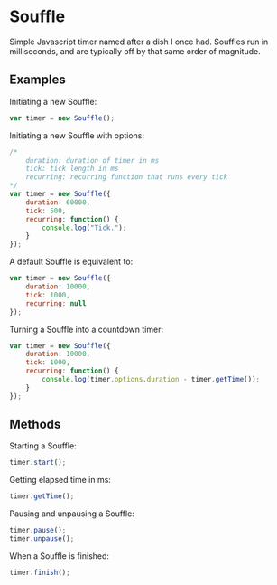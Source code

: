 # Souffle

Simple Javascript timer named after a dish I once had. Souffles run in milliseconds, and are typically off by that same order of magnitude.

## Examples

Initiating a new Souffle:
```javascript
var timer = new Souffle();
```

Initiating a new Souffle with options:
```javascript
/*
	duration: duration of timer in ms
	tick: tick length in ms
	recurring: recurring function that runs every tick
*/
var timer = new Souffle({
	duration: 60000,
	tick: 500,
	recurring: function() {
		console.log("Tick.");
	}
});
```

A default Souffle is equivalent to:
```javascript
var timer = new Souffle({
	duration: 10000,
	tick: 1000,
	recurring: null
});
```

Turning a Souffle into a countdown timer:
```javascript
var timer = new Souffle({
	duration: 10000,
	tick: 1000,
	recurring: function() {
		console.log(timer.options.duration - timer.getTime());
	}
});
```

## Methods

Starting a Souffle:
```javascript
timer.start();
```

Getting elapsed time in ms:
```javascript
timer.getTime();
```

Pausing and unpausing a Souffle:
```javascript
timer.pause();
timer.unpause();
```

When a Souffle is finished:
```javascript
timer.finish();
```
